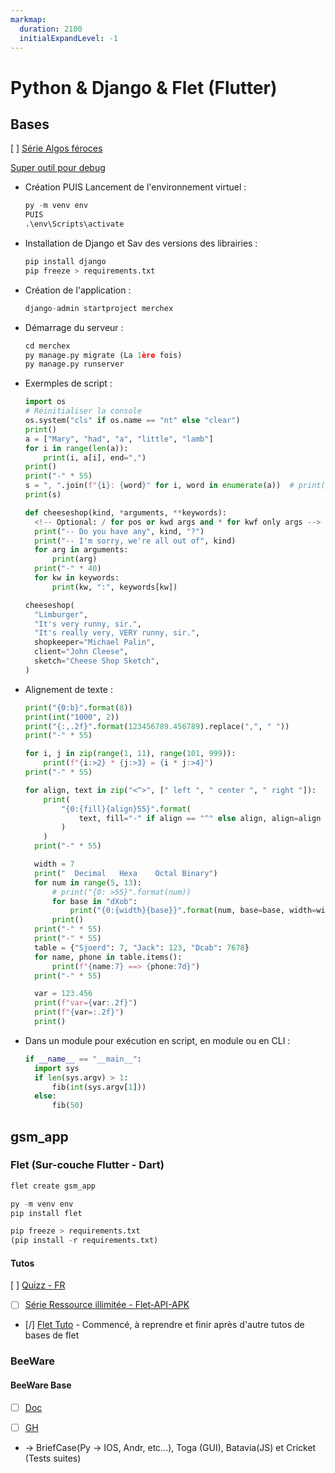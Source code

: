 ```yaml
---
markmap:
  duration: 2100
  initialExpandLevel: -1
---
```


# Python & Django & Flet (Flutter)

## Bases <!-- markmap: fold -->

[ ] [Série Algos féroces](https://www.youtube.com/watch?v=Njpy0kguSfM&list=PLZZpsVWcTOhEtUyJKPvFuJ53g7bVAZDTy&index=2&ab_channel=ThinhNguyen)

[Super outil pour debug](https://pythontutor.com)

* Création PUIS Lancement de l'environnement virtuel :

  ```python
  py -m venv env
  PUIS
  .\env\Scripts\activate
    ```

* Installation de Django et Sav des versions des librairies :

  ```python
  pip install django
  pip freeze > requirements.txt
  ```

* Création de l'application :

  ```python
  django-admin startproject merchex
  ```

* Démarrage du serveur :

  ```python
  cd merchex
  py manage.py migrate (La 1ère fois)
  py manage.py runserver
  ```

* Exermples de script :

  ```python
  import os
  # Réinitialiser la console
  os.system("cls" if os.name == "nt" else "clear")
  print()
  a = ["Mary", "had", "a", "little", "lamb"]
  for i in range(len(a)):
      print(i, a[i], end=",")
  print()
  print("-" * 55)
  s = ", ".join(f"{i}: {word}" for i, word in enumerate(a))  # print(i, "word", end=",")
  print(s)
  ```
  
  ```python
  def cheeseshop(kind, *arguments, **keywords):
    <!-- Optional: / for pos or kwd args and * for kwf only args -->
    print("-- Do you have any", kind, "?")
    print("-- I'm sorry, we're all out of", kind)
    for arg in arguments:
        print(arg)
    print("-" * 40)
    for kw in keywords:
        print(kw, ":", keywords[kw])

  cheeseshop(
    "Limburger",
    "It's very runny, sir.",
    "It's really very, VERY runny, sir.",
    shopkeeper="Michael Palin",
    client="John Cleese",
    sketch="Cheese Shop Sketch",
  )
  ```

* Alignement de texte :
  
  ```python
  print("{0:b}".format(8))
  print(int("1000", 2))
  print("{:,.2f}".format(123456789.456789).replace(",", " "))
  print("-" * 55)

  for i, j in zip(range(1, 11), range(101, 999)):
      print(f"{i:>2} * {j:>3} = {i * j:>4}")
  print("-" * 55)

  for align, text in zip("<^>", [" left ", " center ", " right "]):
      print(
          "{0:{fill}{align}55}".format(
              text, fill="-" if align == "^" else align, align=align
          )
      )
    print("-" * 55)

    width = 7
    print("  Decimal   Hexa    Octal Binary")
    for num in range(5, 13):
        # print("{0: >55}".format(num))
        for base in "dXob":
            print("{0:{width}{base}}".format(num, base=base, width=width), end=" ")
        print()
    print("-" * 55)
    print("-" * 55)
    table = {"Sjoerd": 7, "Jack": 123, "Dcab": 7678}
    for name, phone in table.items():
        print(f"{name:7} ==> {phone:7d}")
    print("-" * 55)

    var = 123.456
    print(f"var={var:.2f}")
    print(f"{var=:.2f}")
    print()
  ```

* Dans un module pour exécution en script, en module ou en CLI :
  
  ```python
  if __name__ == "__main__":
    import sys
    if len(sys.argv) > 1:
        fib(int(sys.argv[1]))
    else:
        fib(50)
  ```

## gsm_app

### Flet (Sur-couche Flutter - Dart)

```python
flet create gsm_app

py -m venv env
pip install flet

pip freeze > requirements.txt
(pip install -r requirements.txt)
```

#### Tutos

[ ] [Quizz - FR](https://www.youtube.com/watch?v=4aiNStwq8oU)

* [ ] [Série Ressource illimitée - Flet-API-APK](https://www.youtube.com/playlist?list=PL8duS-2ZfBKZcxXz0t_4LYtfQM7Qd--je)

* [/] [Flet Tuto](https://www.youtube.com/watch?v=6Tj8_iKqh_k) - Commencé, à reprendre et finir après d'autre tutos de bases de flet

### BeeWare

#### BeeWare Base

* [ ] [Doc](https://beeware.org/)

* [ ] [GH](https://github.com/beeware)

* → BriefCase(Py → IOS, Andr, etc...), Toga (GUI), Batavia(JS) et Cricket (Tests suites)
